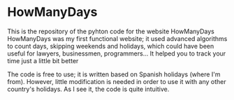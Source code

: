 # HowManyDays
This is the repository of the pyhton code for the website HowManyDays
HowManyDays was my first functional website; it used advanced algorithms to count days, skipping weekends and holidays, which could have been useful for lawyers, businessmen, programmers...
It helped you to track your time just a little bit better

The code is free to use; it is written based on Spanish holidays (where I'm from). However, little modification is needed in order to use it with any other country's holidays. As I see it, the code is quite intuitive. 
